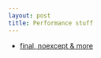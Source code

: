 ```yaml
---
layout: post
title: Performance stuff
---
```


- [final, noexcept & more](https://16bpp.net/blog/post/cppcast-episode-389-benchmarking-language-keywords/)

